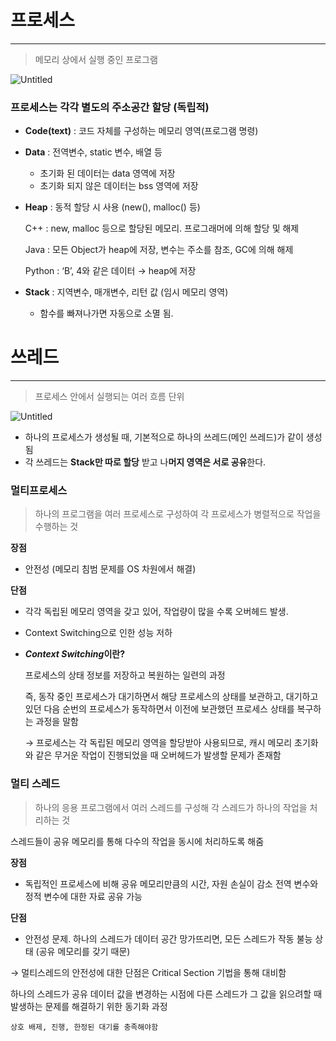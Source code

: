 # 

# **프로세스**

---

> 메모리 상에서 실행 중인 프로그램

![Untitled](%E1%84%89%E1%85%A5%E1%84%87%E1%85%A9%E1%84%86%E1%85%B5%E1%86%AB%200852ca2877624bc0b582deb6e6194b70/Untitled.png)

### **프로세스는 각각 별도의 주소공간 할당 (독립적)**

- **Code(text)** : 코드 자체를 구성하는 메모리 영역(프로그램 명령)

- **Data** : 전역변수, static 변수, 배열 등
  
  - 초기화 된 데이터는 data 영역에 저장
  - 초기화 되지 않은 데이터는 bss 영역에 저장

- **Heap** : 동적 할당 시 사용 (new(), malloc() 등)
  
    C++ : new, malloc 등으로 할당된 메모리. 프로그래머에 의해 할당 및 해제
  
    Java : 모든 Object가 heap에 저장, 변수는 주소를 참조, GC에 의해 해제
  
    Python : ‘B’, 4와 같은 데이터 → heap에 저장

- **Stack** : 지역변수, 매개변수, 리턴 값 (임시 메모리 영역)
  - 함수를 빠져나가면 자동으로 소멸 됨.

# 쓰레드

---

> 프로세스 안에서 실행되는 여러 흐름 단위

![Untitled](%E1%84%89%E1%85%A5%E1%84%87%E1%85%A9%E1%84%86%E1%85%B5%E1%86%AB%200852ca2877624bc0b582deb6e6194b70/Untitled%201.png)

- 하나의 프로세스가 생성될 때, 기본적으로 하나의 쓰레드(메인 쓰레드)가 같이 생성됨
- 각 쓰레드는 **Stack만 따로 할당** 받고 나**머지 영역은 서로 공유**한다.

### **멀티프로세스**

> 하나의 프로그램을 여러 프로세스로 구성하여 각 프로세스가 병렬적으로 작업을 수행하는 것

**장점**

- 안전성 (메모리 침범 문제를 OS 차원에서 해결)

**단점**

- 각각 독립된 메모리 영역을 갖고 있어, 작업량이 많을 수록 오버헤드 발생.

- Context Switching으로 인한 성능 저하

- ***Context Switching*이란?**
  
    프로세스의 상태 정보를 저장하고 복원하는 일련의 과정
  
    즉, 동작 중인 프로세스가 대기하면서 해당 프로세스의 상태를 보관하고, 대기하고 있던 다음 순번의 프로세스가 동작하면서 이전에 보관했던 프로세스 상태를 복구하는 과정을 말함
  
    → 프로세스는 각 독립된 메모리 영역을 할당받아 사용되므로, 캐시 메모리 초기화와 같은 무거운 작업이 진행되었을 때 오버헤드가 발생할 문제가 존재함

### **멀티 스레드**

> 하나의 응용 프로그램에서 여러 스레드를 구성해 각 스레드가 하나의 작업을 처리하는 것

스레드들이 공유 메모리를 통해 다수의 작업을 동시에 처리하도록 해줌

**장점**

- 독립적인 프로세스에 비해 공유 메모리만큼의 시간, 자원 손실이 감소 전역 변수와 정적 변수에 대한 자료 공유 가능

**단점** 

- 안전성 문제. 하나의 스레드가 데이터 공간 망가뜨리면, 모든 스레드가 작동 불능 상태 (공유 메모리를 갖기 때문)

→ 멀티스레드의 안전성에 대한 단점은 Critical Section 기법을 통해 대비함

하나의 스레드가 공유 데이터 값을 변경하는 시점에 다른 스레드가 그 값을 읽으려할 때 발생하는 문제를 해결하기 위한 동기화 과정

`상호 배제, 진행, 한정된 대기를 충족해야함`